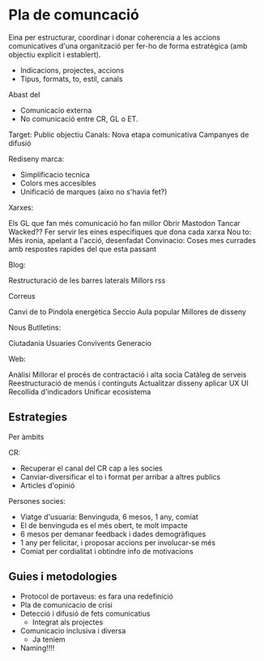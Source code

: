 # Pla de comuncació

Eina per estructurar, coordinar i donar coherencia a les accions comunicatives
d'una organització per fer-ho de forma estratègica (amb objectiu explicit i establert).

- Indicacions, projectes, accions
- Tipus, formats, to, estil, canals

Abast del 

- Comunicacio externa
- No comunicació entre CR, GL o ET.


Target: Public objectiu
Canals: 
Nova etapa comunicativa
Campanyes de difusió



Rediseny marca:
- Simplificacio tecnica
- Colors mes accesibles
- Unificació de marques (aixo no s'havia fet?)

Xarxes:

Els GL que fan més comunicació ho fan millor
Obrir Mastodon
Tancar Wacked??
Fer servir les eines especifiques que dona cada xarxa
Nou to: Més ironia, apelant a l'acció, desenfadat
Convinacio: Coses mes currades amb respostes rapides del que esta passant

Blog:

Restructuració de les barres laterals
Millors rss

Correus

Canvi de to
Pindola energètica
Seccio Aula popular
Millores de disseny

Nous Butlletins:

Ciutadania
Usuaries
Convivents
Generacio

Web:

Anàlisi
Millorar el procés de contractació i alta socia
Catàleg de serveis
Reestructuració de menús i continguts
Actualitzar disseny aplicar UX UI
Recollida d'indicadors
Unificar ecosistema

## Estrategies

Per àmbits

CR:

- Recuperar el canal del CR cap a les socies
- Canviar-diversificar el to i format per arribar a altres publics
- Articles d'opinió

Persones socies:

- Viatge d'usuaria: Benvinguda, 6 mesos, 1 any, comiat
- El de benvinguda es el més obert, te molt impacte
- 6 mesos per demanar feedback i dades demogràfiques
- 1 any per felicitar, i proposar accions per involucar-se més
- Comiat per cordialitat i obtindre info de motivacions

## Guies i metodologies

- Protocol de portaveus: es fara una redefinició
- Pla de comunicacio de crisi
- Detecció i difusió de fets comunicatius
	- Integrat als projectes
- Comunicacio inclusiva i diversa
	- Ja teniem 
- Naming!!!!





















